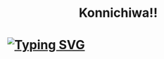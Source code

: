 <h1 align='center'>Konnichiwa!!<img src=""</h1>

<h1>
<a href="https://git.io/typing.svg">
  <img src="https://readme-typing-svg.herokuapp.com?font=Bungee+Tint&pause=1000&width=435&lines=Ox+Zile!...;A+Software+Developer+...;and+Web+Designer...;Sudo+;Lover🖤&center=true&size=25" alt="Typing SVG" />
</a>
</h1>

